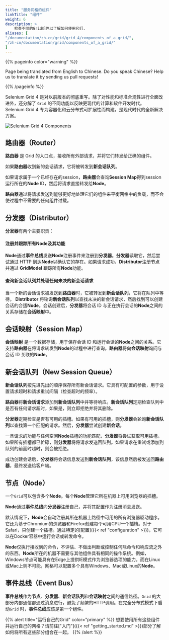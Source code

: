 ```yaml
---
title: "服务网格的组件"
linkTitle: "组件"
weight: 6
description: >
    检查不同的Grid组件以了解如何使用它们.
aliases: [
"/documentation/zh-cn/grid/grid_4/components_of_a_grid/",
"/zh-cn/documentation/grid/components_of_a_grid/"
]
---
```


{{% pageinfo color="warning" %}}
<p class="lead">
   <i class="fas fa-language d-4"></i> 
   Page being translated from 
   English to Chinese. Do you speak Chinese? Help us to translate
   it by sending us pull requests!
</p>
{{% /pageinfo %}}

Selenium Grid 4 是对以前版本的彻底重写。除了对性能和标准合规性进行全面改进外，还分解了 `Grid` 的不同功能以反映更现代的计算和软件开发时代。 Selenium Grid 4 专为容器化和云分布式可扩展性而构建，是现代时代的全新解决方案。

![Selenium Grid 4 Components](/images/documentation/grid/components.png)

## 路由器（Router）

**路由器** 是 Grid 的入口点，接收所有外部请求，并将它们转发给正确的组件。

如果**路由器**收到新的会话请求，它将被转发到**新会话队列**。

如果请求属于一个已经存在的session，**路由器**会查询**Session Map**得到session运行所在的**Node** ID，然后将请求直接转发给**Node**。

**路由器**通过将请求发送到能够更好地处理它们的组件来平衡网格中的负载，而不会使过程中不需要的任何组件过载。

## 分发器（Distributor）

**分发器**有两个主要职责：

#### 注册并跟踪所有Node及其功能

**Node**通过**事件总线**发送**Node**注册事件来注册到**分发器**。**分发器**读取它，然后尝试通过 HTTP 到达**Node**以确认它的存在。如果请求成功，**Distributor**注册节点并通过 **GridModel** 跟踪所有**Node**功能。

#### 查询新会话队列并处理任何未决的新会话请求

当一个新的会话请求被发送到**路由器**时，它被转发到**新会话队列**，它将在队列中等待。 **Distributor** 将轮询**新会话队列**以查找未决的新会话请求，然后找到可以创建会话的合适**Node**。会话创建后，**分发器**将会话 ID 与正在执行会话的**Node**之间的关系存储在**会话映射**中。

## 会话映射（Session Map）

**会话映射** 是一个数据存储，用于保存会话 ID 和运行会话的**Node**之间的关系。它支持**路由器**在将请求转发到**Node**的过程中进行查询。**路由器**将向**会话映射**询问与会话 ID 关联的**Node**。

## 新会话队列（New Session Queue）

**新会话队列**按先进先出的顺序保存所有新会话请求。它具有可配置的参数，用于设置请求超时和请求重试间隔（检查超时的频率）。

**路由器**将**新会话请求**添加到**新会话队列**中并等待响应。**新会话队列**定期检查队列中是否有任何请求超时，如果是，则立即拒绝并将其删除。

**分发器**定期检查是否有可用的插槽。如果有可用的插槽，则**分发器**会轮询**新会话队列**以查找第一个匹配的请求。然后，**分发器**尝试创建**新会话**。

一旦请求的功能与任何空闲**Node**插槽的功能匹配，**分发器**将尝试获取可用插槽。如果所有插槽都已忙碌，则**分发器**将将请求发送回队列。如果请求在重试或添加到队列的前面时超时，则会被拒绝。

成功创建会话后，**分发器**将会话信息发送到**新会话队列**，该信息然后被发送回**路由器**，最终发送给客户端。

## 节点（Node）

一个`Grid`可以包含多个**Node**。每个**Node**管理它所在机器上可用浏览器的插槽。

**Node**通过**事件总线**向**分发器**注册自己，并将其配置作为注册消息发送。

默认情况下，**Node**会自动注册其所在机器上路径中可用的所有浏览器驱动程序。它还为基于Chromium的浏览器和Firefox创建每个可用CPU一个插槽。对于Safari，只创建一个插槽。通过特定的[配置]({{< ref "configuration" >}})，它可以在Docker容器中运行会话或转发命令。

**Node**仅执行接收到的命令，不评估、不做出判断或控制任何除命令和响应流之外的东西。**Node**所在的机器不需要与其他组件具有相同的操作系统。例如，Windows节点可能具有在Edge上提供IE模式作为浏览器选项的能力，而在Linux或Mac上则不可能，网格可以配置多个具有Windows、Mac或Linux的**Node**。

## 事件总线（Event Bus）

**事件总线**作为**节点**、**分发器**、**新会话队列**和**会话映射**之间的通信路径。`Grid` 的大部分内部通信都通过消息进行，避免了频繁的HTTP调用。在完全分布式模式下启动`Grid` 时，**事件总线**应该是第一个组件。

{{% alert title="运行自己的Grid" color="primary" %}}
想要使用所有这些组件并运行自己的网格？请前往["入门"]({{< ref "getting_started.md" >}})部分了解如何将所有这些部分组合在一起。
{{% /alert %}}
